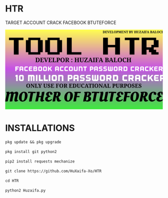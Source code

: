# HTR
TARGET ACCOUNT CRACK FACEBOOK BTUTEFORCE

![alt-text](https://github.com/HuXaifa-Xo/HTR/blob/Huzaifa/IMG_20200929_071521.jpg)

# INSTALLATIONS

`pkg update && pkg upgrade`

`pkg install git python2`

`pip2 install requests mechanize`

`git clone https://github.com/HuXaifa-Xo/HTR`

`cd HTR`

`python2 Huzaifa.py `
